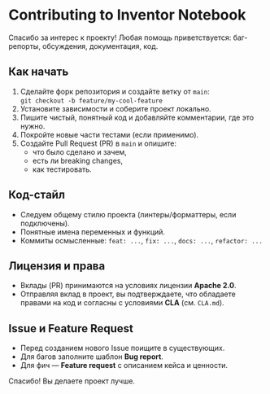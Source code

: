 # Contributing to Inventor Notebook

Спасибо за интерес к проекту! Любая помощь приветствуется: баг-репорты, обсуждения, документация, код.

## Как начать
1. Сделайте форк репозитория и создайте ветку от `main`:  
   `git checkout -b feature/my-cool-feature`
2. Установите зависимости и соберите проект локально.
3. Пишите чистый, понятный код и добавляйте комментарии, где это нужно.
4. Покройте новые части тестами (если применимо).
5. Создайте Pull Request (PR) в `main` и опишите:
   - что было сделано и зачем,
   - есть ли breaking changes,
   - как тестировать.

## Код-стайл
- Следуем общему стилю проекта (линтеры/форматтеры, если подключены).
- Понятные имена переменных и функций.
- Коммиты осмысленные: `feat: ...`, `fix: ...`, `docs: ...`, `refactor: ...`

## Лицензия и права
- Вклады (PR) принимаются на условиях лицензии **Apache 2.0**.
- Отправляя вклад в проект, вы подтверждаете, что обладаете правами на код и согласны с условиями **CLA** (см. `CLA.md`).

## Issue и Feature Request
- Перед созданием нового Issue поищите в существующих.
- Для багов заполните шаблон **Bug report**.
- Для фич — **Feature request** с описанием кейса и ценности.

Спасибо! Вы делаете проект лучше.
